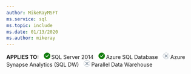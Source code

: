 ```yaml
---
author: MikeRayMSFT
ms.service: sql
ms.topic: include
ms.date: 01/13/2020
ms.author: mikeray
---
```


**APPLIES TO:** ![Yes](media/yes.png)SQL Server 2014 ![Yes](media/yes.png)Azure SQL Database ![No](media/no.png)Azure Synapse Analytics (SQL DW) ![No](media/no.png)Parallel Data Warehouse 

